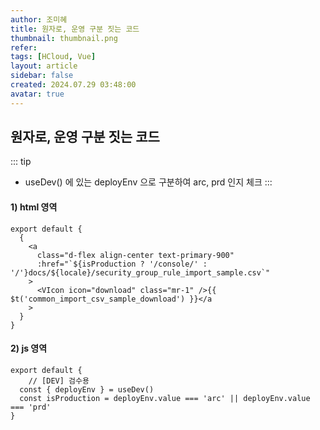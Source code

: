 ```yaml
---
author: 조미혜
title: 원자로, 운영 구분 짓는 코드
thumbnail: thumbnail.png
refer: 
tags: [HCloud, Vue]
layout: article
sidebar: false
created: 2024.07.29 03:48:00
avatar: true
---
```


## 원자로, 운영 구분 짓는 코드
::: tip
- useDev() 에 있는 deployEnv 으로 구분하여 arc, prd 인지 체크
:::
 
#### 1) html 영역
```js{4}
export default {
  {
    <a
      class="d-flex align-center text-primary-900"
      :href="`${isProduction ? '/console/' : '/'}docs/${locale}/security_group_rule_import_sample.csv`"
    >
      <VIcon icon="download" class="mr-1" />{{ $t('common_import_csv_sample_download') }}</a
    > 
  }
}
``` 

#### 2) js 영역
```js{4}
export default {
    // [DEV] 검수용
  const { deployEnv } = useDev()
  const isProduction = deployEnv.value === 'arc' || deployEnv.value === 'prd' 
}
```
